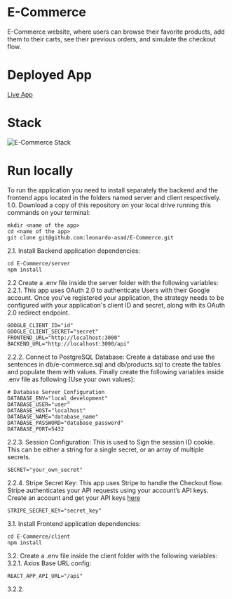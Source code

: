 # E-Commerce
E-Commerce website, where users can browse their favorite products, add them to their carts, see their previous orders, and simulate the checkout flow.
# Deployed App
[Live App](https://e-commerce-demo-yxsr.onrender.com/)
# Stack
![E-Commerce Stack](https://user-images.githubusercontent.com/64209661/207155008-f7c94a2b-c4b5-4359-95b1-dc38d53ec840.png)
# Run locally
To run the application you need to install separately the backend and the frontend apps located in the folders named server and client respectively.
1.0. Download a copy of this repository on your local drive running this commands on your terminal:
```
mkdir <name of the app>
cd <name of the app>
git clone git@github.com:leonardo-asad/E-Commerce.git
```
2.1. Install Backend application dependencies:
```
cd E-Commerce/server
npm install
```
2.2 Create a .env file inside the server folder with the following variables:
2.2.1. This app uses OAuth 2.0 to authenticate Users with their Google account. Once you've registered your application, the strategy needs to be configured with your application's client ID and secret, along with its OAuth 2.0 redirect endpoint.

```
GOOGLE_CLIENT_ID="id"
GOOGLE_CLIENT_SECRET="secret"
FRONTEND_URL="http://localhost:3000"
BACKEND_URL="http://localhost:3000/api"
```
2.2.2. Connect to PostgreSQL Database: Create a database and use the sentences in db/e-commerce.sql and db/products.sql to create the tables and populate them with values. Finally create the following variables inside .env file as following (Use your own values):
```
# Database Server Configuration
DATABASE_ENV="local_development"
DATABASE_USER="user"
DATABASE_HOST="localhost"
DATABASE_NAME="database_name"
DATABASE_PASSWORD="database_password"
DATABASE_PORT=5432
```
2.2.3. Session Configuration: This is used to Sign the session ID cookie. This can be either a string for a single secret, or an array of multiple secrets. 
```
SECRET="your_own_secret"
```
2.2.4. Stripe Secret Key: This app uses Stripe to handle the Checkout flow. Stripe authenticates your API requests using your account’s API keys.
Create an account and get your API keys [here](https://dashboard.stripe.com/register)
```
STRIPE_SECRET_KEY="secret_key"
```

3.1. Install Frontend application dependencies:
```
cd E-Commerce/client
npm install
```
3.2. Create a .env file inside the client folder with the following variables:
3.2.1. Axios Base URL config:
```
REACT_APP_API_URL="/api"
```
3.2.2. 
